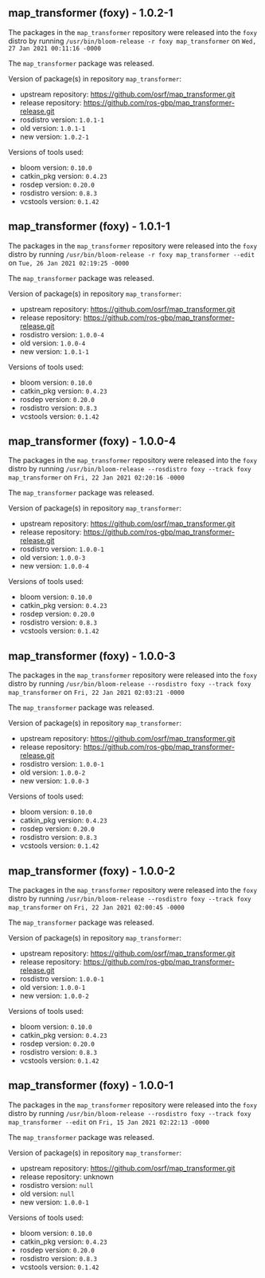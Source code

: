 ## map_transformer (foxy) - 1.0.2-1

The packages in the `map_transformer` repository were released into the `foxy` distro by running `/usr/bin/bloom-release -r foxy map_transformer` on `Wed, 27 Jan 2021 00:11:16 -0000`

The `map_transformer` package was released.

Version of package(s) in repository `map_transformer`:

- upstream repository: https://github.com/osrf/map_transformer.git
- release repository: https://github.com/ros-gbp/map_transformer-release.git
- rosdistro version: `1.0.1-1`
- old version: `1.0.1-1`
- new version: `1.0.2-1`

Versions of tools used:

- bloom version: `0.10.0`
- catkin_pkg version: `0.4.23`
- rosdep version: `0.20.0`
- rosdistro version: `0.8.3`
- vcstools version: `0.1.42`


## map_transformer (foxy) - 1.0.1-1

The packages in the `map_transformer` repository were released into the `foxy` distro by running `/usr/bin/bloom-release -r foxy map_transformer --edit` on `Tue, 26 Jan 2021 02:19:25 -0000`

The `map_transformer` package was released.

Version of package(s) in repository `map_transformer`:

- upstream repository: https://github.com/osrf/map_transformer.git
- release repository: https://github.com/ros-gbp/map_transformer-release.git
- rosdistro version: `1.0.0-4`
- old version: `1.0.0-4`
- new version: `1.0.1-1`

Versions of tools used:

- bloom version: `0.10.0`
- catkin_pkg version: `0.4.23`
- rosdep version: `0.20.0`
- rosdistro version: `0.8.3`
- vcstools version: `0.1.42`


## map_transformer (foxy) - 1.0.0-4

The packages in the `map_transformer` repository were released into the `foxy` distro by running `/usr/bin/bloom-release --rosdistro foxy --track foxy map_transformer` on `Fri, 22 Jan 2021 02:20:16 -0000`

The `map_transformer` package was released.

Version of package(s) in repository `map_transformer`:

- upstream repository: https://github.com/osrf/map_transformer.git
- release repository: https://github.com/ros-gbp/map_transformer-release.git
- rosdistro version: `1.0.0-1`
- old version: `1.0.0-3`
- new version: `1.0.0-4`

Versions of tools used:

- bloom version: `0.10.0`
- catkin_pkg version: `0.4.23`
- rosdep version: `0.20.0`
- rosdistro version: `0.8.3`
- vcstools version: `0.1.42`


## map_transformer (foxy) - 1.0.0-3

The packages in the `map_transformer` repository were released into the `foxy` distro by running `/usr/bin/bloom-release --rosdistro foxy --track foxy map_transformer` on `Fri, 22 Jan 2021 02:03:21 -0000`

The `map_transformer` package was released.

Version of package(s) in repository `map_transformer`:

- upstream repository: https://github.com/osrf/map_transformer.git
- release repository: https://github.com/ros-gbp/map_transformer-release.git
- rosdistro version: `1.0.0-1`
- old version: `1.0.0-2`
- new version: `1.0.0-3`

Versions of tools used:

- bloom version: `0.10.0`
- catkin_pkg version: `0.4.23`
- rosdep version: `0.20.0`
- rosdistro version: `0.8.3`
- vcstools version: `0.1.42`


## map_transformer (foxy) - 1.0.0-2

The packages in the `map_transformer` repository were released into the `foxy` distro by running `/usr/bin/bloom-release --rosdistro foxy --track foxy map_transformer` on `Fri, 22 Jan 2021 02:00:45 -0000`

The `map_transformer` package was released.

Version of package(s) in repository `map_transformer`:

- upstream repository: https://github.com/osrf/map_transformer.git
- release repository: https://github.com/ros-gbp/map_transformer-release.git
- rosdistro version: `1.0.0-1`
- old version: `1.0.0-1`
- new version: `1.0.0-2`

Versions of tools used:

- bloom version: `0.10.0`
- catkin_pkg version: `0.4.23`
- rosdep version: `0.20.0`
- rosdistro version: `0.8.3`
- vcstools version: `0.1.42`


## map_transformer (foxy) - 1.0.0-1

The packages in the `map_transformer` repository were released into the `foxy` distro by running `/usr/bin/bloom-release --rosdistro foxy --track foxy map_transformer --edit` on `Fri, 15 Jan 2021 02:22:13 -0000`

The `map_transformer` package was released.

Version of package(s) in repository `map_transformer`:

- upstream repository: https://github.com/osrf/map_transformer.git
- release repository: unknown
- rosdistro version: `null`
- old version: `null`
- new version: `1.0.0-1`

Versions of tools used:

- bloom version: `0.10.0`
- catkin_pkg version: `0.4.23`
- rosdep version: `0.20.0`
- rosdistro version: `0.8.3`
- vcstools version: `0.1.42`


